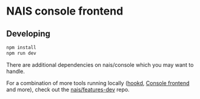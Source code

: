 # NAIS console frontend

## Developing

```bash
npm install
npm run dev
```

There are additional dependencies on nais/console which you may want to handle. 

For a combination of more tools running locally ([hookd](https://github.com/nais/deploy), [Console frontend](https://github.com/nais/console-frontend) and more), check out the [nais/features-dev](https://github.com/nais/features-dev) repo.

